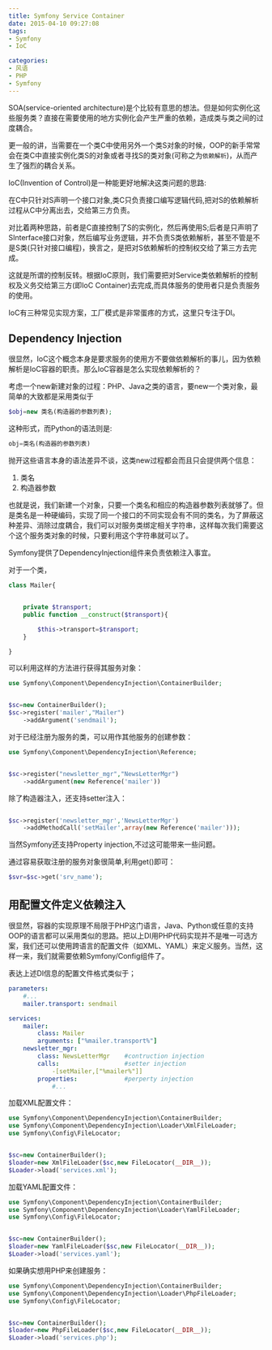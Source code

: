 ```yaml
---
title: Symfony Service Container
date: 2015-04-10 09:27:08
tags:
- Symfony
- IoC

categories:
- 风语
- PHP
- Symfony
---
```




SOA(service-oriented architecture)是个比较有意思的想法。但是如何实例化这些服务类？直接在需要使用的地方实例化会产生严重的依赖，造成类与类之间的过度耦合。

更一般的讲，当需要在一个类C中使用另外一个类S对象的时候，OOP的新手常常会在类C中直接实例化类S的对象或者寻找S的类对象(可称之为`依赖解析`)，从而产生了强烈的耦合关系。

IoC(Invention of Control)是一种能更好地解决这类问题的思路:

在C中只针对S声明一个接口对象,类C只负责接口编写逻辑代码,把对S的依赖解析过程从C中分离出去，交给第三方负责。

对比着两种思路，前者是C直接控制了S的实例化，然后再使用S;后者是只声明了SInterface接口对象，然后编写业务逻辑，并不负责S类依赖解析，甚至不管是不是S类(只针对接口编程)，换言之，是把对S依赖解析的控制权交给了第三方去完成。

这就是所谓的控制反转。根据IoC原则，我们需要把对Service类依赖解析的控制权及义务交给第三方(即IoC Container)去完成,而具体服务的使用者只是负责服务的使用。

IoC有三种常见实现方案，工厂模式是非常蛋疼的方式，这里只专注于DI。

## Dependency Injection
 
很显然，IoC这个概念本身是要求服务的使用方不要做依赖解析的事儿，因为依赖解析是IoC容器的职责。那么IoC容器是怎么实现依赖解析的？

考虑一个new新建对象的过程：PHP、Java之类的语言，要new一个类对象，最简单的大致都是采用类似于

```PHP
$obj=new 类名(构造器的参数列表);
```

这种形式，而Python的语法则是:

```Python
obj=类名(构造器的参数列表)
```

抛开这些语言本身的语法差异不谈，这类new过程都会而且只会提供两个信息：

1. 类名
2. 构造器参数

也就是说，我们新建一个对象，只要一个类名和相应的构造器参数列表就够了。但是类名是一种硬编码，实现了同一个接口的不同实现会有不同的类名，为了屏蔽这种差异、消除过度耦合，我们可以对服务类绑定相关字符串，这样每次我们需要这个这个服务类对象的时候，只要利用这个字符串就可以了。

Symfony提供了DependencyInjection组件来负责依赖注入事宜。

对于一个类，
```PHP
class Mailer{


    private $transport;
    public function __construct($transport){

        $this->transport=$transport;
    }

}
```

可以利用这样的方法进行获得其服务对象：
```PHP
use Symfony\Component\DependencyInjection\ContainerBuilder;


$sc=new ContainerBuilder();
$sc->register('mailer',"Mailer")
    ->addArgument('sendmail');
```
对于已经注册为服务的类，可以用作其他服务的创建参数：
```PHP
use Symfony\Component\DependencyInjection\Reference;


$sc->register("newsletter_mgr","NewsLetterMgr")
    ->addArgument(new Reference('mailer'))
```

除了构造器注入，还支持setter注入：
```PHP

$sc->register('newsletter_mgr','NewsLetterMgr')
    ->addMethodCall('setMailer',array(new Reference('mailer')));


```
当然Symfony还支持Property injection,不过这可能带来一些问题。


通过容易获取注册的服务对象很简单,利用get()即可：

```PHP
$svr=$sc->get('srv_name');
```


## 用配置文件定义依赖注入

很显然，容器的实现原理不局限于PHP这门语言，Java、Python或任意的支持OOP的语言都可以采用类似的思路。把以上DI用PHP代码实现并不是唯一可选方案，我们还可以使用跨语言的配置文件（如XML、YAML）来定义服务。当然，这样一来，我们就需要依赖Symfony/Config组件了。

表达上述DI信息的配置文件格式类似于；

```YAML
parameters: 
    #...
    mailer.transport: sendmail

services: 
    mailer: 
        class: Mailer
        arguments: ["%mailer.transport%"]
    newsletter_mgr: 
        class: NewsLetterMgr    #contruction injection
        calls:                  #setter injection
            -[setMailer,["%mailer%"]]
        properties:             #perperty injection
            #...

```

加载XML配置文件：
```PHP
use Symfony\Component\DependencyInjection\ContainerBuilder;
use Symfony\Component\DependencyInjection\Loader\XmlFileLoader;
use Symfony\Config\FileLocator;


$sc=new ContainerBuilder();
$loader=new XmlFileLoader($sc,new FileLocator(__DIR__));
$Loader->load('services.xml');

```

加载YAML配置文件：
```PHP
use Symfony\Component\DependencyInjection\ContainerBuilder;
use Symfony\Component\DependencyInjection\Loader\YamlFileLoader;
use Symfony\Config\FileLocator;


$sc=new ContainerBuilder();
$loader=new YamlFileLoader($sc,new FileLocator(__DIR__));
$Loader->load('services.yaml');

```

如果确实想用PHP来创建服务：
```PHP
use Symfony\Component\DependencyInjection\ContainerBuilder;
use Symfony\Component\DependencyInjection\Loader\PhpFileLoader;
use Symfony\Config\FileLocator;


$sc=new ContainerBuilder();
$loader=new PhpFileLoader($sc,new FileLocator(__DIR__));
$Loader->load('services.php');

```





